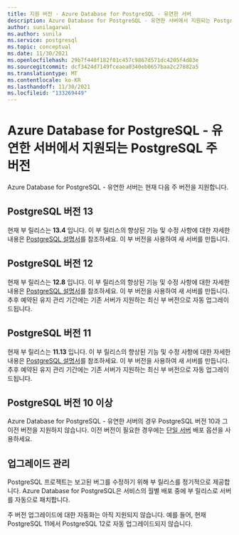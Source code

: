```yaml
---
title: 지원 버전 - Azure Database for PostgreSQL - 유연한 서버
description: Azure Database for PostgreSQL - 유연한 서버에서 지원되는 PostgreSQL 주 버전 및 부 버전을 설명합니다.
author: sunilagarwal
ms.author: sunila
ms.service: postgresql
ms.topic: conceptual
ms.date: 11/30/2021
ms.openlocfilehash: 29b7f440f182f01c457c9867d571dc4205f4d83e
ms.sourcegitcommit: dcf3424d7149fceaea0340eb0657baa2c27882a5
ms.translationtype: MT
ms.contentlocale: ko-KR
ms.lasthandoff: 11/30/2021
ms.locfileid: "133269449"
---
```

# <a name="supported-postgresql-major-versions-in-azure-database-for-postgresql---flexible-server"></a>Azure Database for PostgreSQL - 유연한 서버에서 지원되는 PostgreSQL 주 버전



Azure Database for PostgreSQL - 유연한 서버는 현재 다음 주 버전을 지원합니다.

## <a name="postgresql-version-13"></a>PostgreSQL 버전 13

현재 부 릴리스는 **13.4** 입니다. 이 부 릴리스의 향상된 기능 및 수정 사항에 대한 자세한 내용은 [PostgreSQL 설명서](https://www.postgresql.org/docs/13/static/release-13-4.html)를 참조하세요. 이 부 버전을 사용하여 새 서버를 만듭니다. 

## <a name="postgresql-version-12"></a>PostgreSQL 버전 12

현재 부 릴리스는 **12.8** 입니다. 이 부 릴리스의 향상된 기능 및 수정 사항에 대한 자세한 내용은 [PostgreSQL 설명서](https://www.postgresql.org/docs/12/static/release-12-8.html)를 참조하세요. 이 부 버전을 사용하여 새 서버를 만듭니다. 추후 예약된 유지 관리 기간에는 기존 서버가 지원하는 최신 부 버전으로 자동 업그레이드됩니다.

## <a name="postgresql-version-11"></a>PostgreSQL 버전 11

현재 부 릴리스는 **11.13** 입니다. 이 부 릴리스의 향상된 기능 및 수정 사항에 대한 자세한 내용은 [PostgreSQL 설명서](https://www.postgresql.org/docs/11/static/release-11-13.html)를 참조하세요. 이 부 버전을 사용하여 새 서버를 만듭니다. 추후 예약된 유지 관리 기간에는 기존 서버가 지원하는 최신 부 버전으로 자동 업그레이드됩니다.

## <a name="postgresql-version-10-and-older"></a>PostgreSQL 버전 10 이상

Azure Database for PostgreSQL - 유연한 서버의 경우 PostgreSQL 버전 10과 그 이전 버전을 지원하지 않습니다. 이전 버전이 필요한 경우에는 [단일 서버](../concepts-supported-versions.md) 배포 옵션을 사용하세요.

## <a name="managing-upgrades"></a>업그레이드 관리

PostgreSQL 프로젝트는 보고된 버그를 수정하기 위해 부 릴리스를 정기적으로 제공합니다. Azure Database for PostgreSQL은 서비스의 월별 배포 중에 부 릴리스로 서버를 자동으로 패치합니다.

주 버전 업그레이드에 대한 자동화는 아직 지원되지 않습니다. 예를 들어, 현재 PostgreSQL 11에서 PostgreSQL 12로 자동 업그레이드되지 않습니다.<!-- To upgrade to the next major version, create a [database dump and restore](howto-migrate-using-dump-and-restore.md) to a server that was created with the new engine version.-->

<!--
## Next steps

For information on supported PostgreSQL extensions, see [the extensions document](concepts-extensions.md).
-->